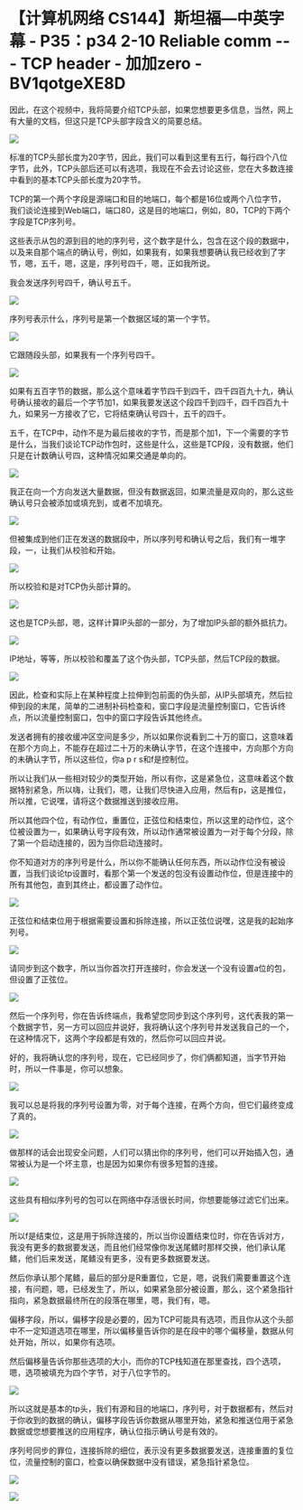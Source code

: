 # 【计算机网络 CS144】斯坦福—中英字幕 - P35：p34 2-10 Reliable comm --- TCP header - 加加zero - BV1qotgeXE8D

因此，在这个视频中，我将简要介绍TCP头部，如果您想要更多信息，当然，网上有大量的文档，但这只是TCP头部字段含义的简要总结。



![](img/99ed25233e14241056314cb7f3392753_1.png)

标准的TCP头部长度为20字节，因此，我们可以看到这里有五行，每行四个八位字节，此外，TCP头部后还可以有选项，我现在不会去讨论这些，您在大多数连接中看到的基本TCP头部长度为20字节。

TCP的第一个两个字段是源端口和目的地端口，每个都是16位或两个八位字节，我们谈论连接到Web端口，端口80，这是目的地端口，例如，80，TCP的下两个字段是TCP序列号。

这些表示从包的源到目的地的序列号，这个数字是什么，包含在这个段的数据中，以及来自那个端点的确认号，例如，如果我有，如果我想要确认我已经收到了字节，嗯，五千，嗯，这是，序列号四千，嗯，正如我所说。

我会发送序列号四千，确认号五千。

![](img/99ed25233e14241056314cb7f3392753_3.png)

序列号表示什么，序列号是第一个数据区域的第一个字节。

![](img/99ed25233e14241056314cb7f3392753_5.png)

它跟随段头部，如果我有一个序列号四千。

![](img/99ed25233e14241056314cb7f3392753_7.png)

如果有五百字节的数据，那么这个意味着字节四千到四千，四千四百九十九，确认号确认接收的最后一个字节加1，如果我要发送这个段四千到四千，四千四百九十九，如果另一方接收了它，它将结束确认号四十，五千的四千。

五千，在TCP中，动作不是为最后接收的字节，而是那个加1，下一个需要的字节是什么，当我们谈论TCP动作包时，这些是什么，这些是TCP段，没有数据，他们只是在计数确认号四，这种情况如果交通是单向的。



![](img/99ed25233e14241056314cb7f3392753_9.png)

我正在向一个方向发送大量数据，但没有数据返回，如果流量是双向的，那么这些确认号只会被添加或填充到，或者不加填充。



![](img/99ed25233e14241056314cb7f3392753_11.png)

但被集成到他们正在发送的数据段中，所以序列号和确认号之后，我们有一堆字段，一，让我们从校验和开始。

![](img/99ed25233e14241056314cb7f3392753_13.png)

所以校验和是对TCP伪头部计算的。

![](img/99ed25233e14241056314cb7f3392753_15.png)

这也是TCP头部，嗯，这样计算IP头部的一部分，为了增加IP头部的额外抵抗力。

![](img/99ed25233e14241056314cb7f3392753_17.png)

IP地址，等等，所以校验和覆盖了这个伪头部，TCP头部，然后TCP段的数据。

![](img/99ed25233e14241056314cb7f3392753_19.png)

因此，检查和实际上在某种程度上拉伸到包前面的伪头部，从IP头部填充，然后拉伸到段的末尾，简单的二进制补码检查和，窗口字段是流量控制窗口，它告诉终点，所以流量控制窗口，包中的窗口字段告诉其他终点。

发送者拥有的接收缓冲区空间是多少，所以如果你说看到二十万的窗口，这意味着在那个方向上，不能存在超过二十万的未确认字节，在这个连接中，方向那个方向的未确认字节，所以这些位，你a p r s和f是控制位。

所以让我们从一些相对较少的类型开始，所以有你，这是紧急位，这意味着这个数据特别紧急，所以嗨，让我们，嗯，让我们尽快进入应用，然后有p，这是推位，所以推，它说嘿，请将这个数据推送到接收应用。

所以其他四个位，有动作位，重置位，正弦位和结束位，所以这里的动作位，这个位被设置为一，如果确认号字段有效，所以动作通常被设置为一对于每个分段，除了第一个启动连接的，因为当你启动连接时。

你不知道对方的序列号是什么，所以你不能确认任何东西，所以动作位没有被设置，当我们谈论tp设置时，看那个第一个发送的包没有设置动作位，但是连接中的所有其他包，直到其终止，都设置了动作位。



![](img/99ed25233e14241056314cb7f3392753_21.png)

正弦位和结束位用于根据需要设置和拆除连接，所以正弦位说嘿，这是我的起始序列号。

![](img/99ed25233e14241056314cb7f3392753_23.png)

请同步到这个数字，所以当你首次打开连接时，你会发送一个没有设置a位的包，但设置了正弦位。

![](img/99ed25233e14241056314cb7f3392753_25.png)

然后一个序列号，你在告诉终端点，我希望您同步到这个序列号，这代表我的第一个数据字节，另一方可以回应并说好，我将确认这个序列号并发送我自己的一个，在这种情况下，这两个字段都是有效的，然后你可以回应并说。

好的，我将确认您的序列号，现在，它已经同步了，你们俩都知道，当字节开始时，所以一件事是，你可以想象。

![](img/99ed25233e14241056314cb7f3392753_27.png)

我可以总是将我的序列号设置为零，对于每个连接，在两个方向，但它们最终变成了真的。

![](img/99ed25233e14241056314cb7f3392753_29.png)

做那样的话会出现安全问题，人们可以猜出你的序列号，他们可以开始插入包，通常被认为是一个坏主意，也是因为如果你有很多短暂的连接。



![](img/99ed25233e14241056314cb7f3392753_31.png)

这些具有相似序列号的包可以在网络中存活很长时间，你想要能够过滤它们出来。

![](img/99ed25233e14241056314cb7f3392753_33.png)

所以f是结束位，这是用于拆除连接的，所以当你设置结束位时，你在告诉对方，我没有更多的数据要发送，而且他们经常像你发送尾鳍时那样交换，他们承认尾鳍，他们后来发送，尾鳍没有更多，没有更多数据要发送。

然后你承认那个尾鳍，最后的部分是R重置位，它是，嗯，说我们需要重置这个连接，有问题，嗯，已经发生了，所以，如果紧急部分被设置，那么，这个紧急指针指向，紧急数据最终所在的段落在哪里，嗯，我们有，嗯。

偏移字段，所以，偏移字段是必要的，因为TCP可能具有选项，而且你从这个头部中不一定知道选项在哪里，所以偏移量告诉你的是在段中的哪个偏移量，数据从何处开始，所以，如果你有选项。

然后偏移量告诉你那些选项的大小，而你的TCP栈知道在那里查找，四个选项，嗯，选项被填充为四个字节，对于八位字节的。



![](img/99ed25233e14241056314cb7f3392753_35.png)

所以这就是基本的tp头，我们有源和目的地端口，序列号，对于数据都有，然后对于你收到的数据的确认，偏移字段告诉你数据从哪里开始，紧急和推送位用于紧急数据或您想要推送的应用程序，确认位指示确认号是有效的。

序列号同步的罪位，连接拆除的细位，表示没有更多数据要发送，连接重置的复位位，流量控制的窗口，检查以确保数据中没有错误，紧急指针紧急位。



![](img/99ed25233e14241056314cb7f3392753_37.png)

![](img/99ed25233e14241056314cb7f3392753_38.png)